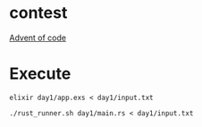 # contest
[Advent of code](https://adventofcode.com/2022)

# Execute
```
elixir day1/app.exs < day1/input.txt
```

```
./rust_runner.sh day1/main.rs < day1/input.txt
```

